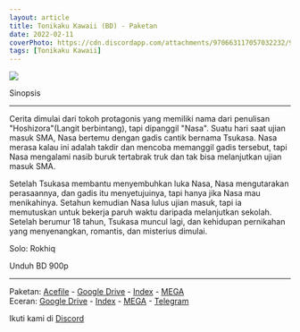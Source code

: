 ```yaml
---
layout: article
title: Tonikaku Kawaii (BD) - Paketan
date: 2022-02-11
coverPhoto: https://cdn.discordapp.com/attachments/970663117057032232/980279959622914119/cropped-1920-1080-1179068.jpg
tags: [Tonikaku Kawaii]
---
```


![](https://cdn.discordapp.com/attachments/970663117057032232/980279959622914119/cropped-1920-1080-1179068.jpg)

Sinopsis

---
Cerita dimulai dari tokoh protagonis yang memiliki nama dari penulisan "Hoshizora"(Langit berbintang), tapi dipanggil "Nasa". Suatu hari saat ujian masuk SMA, Nasa bertemu dengan gadis cantik bernama Tsukasa. Nasa merasa kalau ini adalah takdir dan mencoba memanggil gadis tersebut, tapi Nasa mengalami nasib buruk tertabrak truk dan tak bisa melanjutkan ujian masuk SMA.

Setelah Tsukasa membantu menyembuhkan luka Nasa, Nasa mengutarakan perasaannya, dan gadis itu menyetujuinya, tapi hanya jika Nasa mau menikahinya. Setahun kemudian Nasa lulus ujian masuk, tapi ia memutuskan untuk bekerja paruh waktu daripada melanjutkan sekolah. Setelah berumur 18 tahun, Tsukasa muncul lagi, dan kehidupan pernikahan yang menyenangkan, romantis, dan misterius dimulai.

Solo: Rokhiq

Unduh BD 900p

---
Paketan: [Acefile](https://acefile.co/f/73180322/a-1-tonikaku-kawaii-bdx265-900pflac-7z) - [Google Drive](https://drive.google.com/file/d/1BFztRZoLyZcOSgb6JE2s-kKO3F6FuQUr/view?usp=sharing) - [Index](https://proyek.a-1ddl.workers.dev/1:/%5BA-1%5D%20Tonikaku%20Kawaii%20%5BBD%5D%5Bx265%20900p%5D%5BFLAC%5D.7z) - [MEGA](https://mega.nz/file/8nQhjB6J#0Cb0R-zZK4snNRCKqsh6xM6fFYxC7F_bbBD3SxMv0cg)
<br>
Eceran: [Google Drive](https://drive.google.com/drive/folders/1T-jV-Lsbbm4rnUgXZACGV5yOpLEXGhTW?usp=sharing) - [Index](https://proyek.a-1ddl.workers.dev/0:/Musim%20Gugur%202020/%5BBD%5D/%5BA-1%5D%20Tonikaku%20Kawaii%20%5BBD%5D%5Bx265%20900p%5D%5BFLAC%5D/) - [MEGA](https://mega.nz/folder/o7gm1a6C#EZSybdFae4slf_c7tca47g) - [Telegram](https://t.me/a1fansub/49)

Ikuti kami di [Discord](https://discord.gg/8QeuePwYgV)
